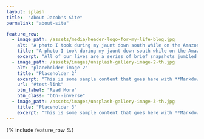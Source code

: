 ```yaml
---
layout: splash
title:  "About Jacob's Site"
permalink: "about-site"

feature_row:
  - image_path: /assets/media/header-logo-for-my-life-blog.jpg
    alt: "A photo I took during my jaunt down south while on the Amazon in Brazil."
    title: "A photo I took during my jaunt down south while on the Amazon in Brazil."
    excerpt: "All of our lives are a series of brief snapshots jumbled yet fitting together like pieces of a puzzle. Have you ever had one of those moments with a friend, where you see them say or do something, and it show's you who they are? Or looked at a picture, that spoke volumes? My Blog is meant to be a window into just who Jacob really is, giving those out there a few snapshots."
  - image_path: /assets/images/unsplash-gallery-image-2-th.jpg
    alt: "placeholder image 2"
    title: "Placeholder 2"
    excerpt: "This is some sample content that goes here with **Markdown** formatting."
    url: "#test-link"
    btn_label: "Read More"
    btn_class: "btn--inverse"
  - image_path: /assets/images/unsplash-gallery-image-3-th.jpg
    title: "Placeholder 3"
    excerpt: "This is some sample content that goes here with **Markdown** formatting."
---
```


{% include feature_row %}
